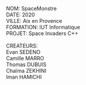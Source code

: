NOM: SpaceMonstre<br/>
DATE: 2020<br/>
VILLE: Aix en Provence <br/>
FORMATION: IUT Informatique<br/>
PROJET: Space Invaders C++<br/>
<br/>
CREATEURS:<br/>
Evan SEDENO<br/>
Camille MARRO<br/>
Thomas DUBUIS<br/>
Chaïma ZEKHINI<br/>
Iman HAMICHI<br/> 
